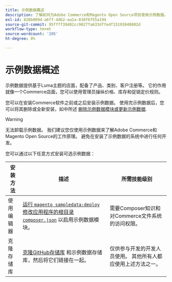 ```yaml
---
title: 示例数据概述
description: 了解如何为Adobe Commerce和Magento Open Source项目使用示例数据。
exl-id: 828b009d-a6ff-4db2-aa1a-838f6f55a194
source-git-commit: 95ffff39d82cc9027fa633dffedf15193040802d
workflow-type: tm+mt
source-wordcount: '205'
ht-degree: 0%

---
```


# 示例数据概述

示例数据提供基于Luma主题的店面，配备了产品、类别、客户注册等。 它的作用就像一个Commerce店面，您可以使用管理员操纵价格、库存和促销定价规则。

您可以在安装Commerce软件之前或之后安装示例数据。 使用完示例数据后，您可以将其删除或全新安装，如中所述 [删除示例数据模块或更新示例数据](remove-or-update.md).

>[!WARNING]
>
>无法卸载示例数据。 我们建议您仅使用示例数据来了解Adobe Commerce和Magento Open Source的工作原理。 避免在安装了示例数据的系统中进行任何开发。

您可以通过以下任意方式安装可选示例数据：

| 安装方法 | 描述 | 所需技能级别 |
|--- |--- |--- |
| 使用编辑器 | [运行 `magento sampledata:deploy` 修改应用程序的根目录 `composer.json`](composer-packages.md) 以启用示例数据模块。 | 需要Composer知识和对Commerce文件系统的访问权限。 |
| 克隆存储库 | [克隆GitHub存储库](git-repositories.md) 和示例数据存储库，然后将它们链接在一起。 | 仅供参与开发的开发人员使用。 其他所有人都应使用上述方法之一。 |
